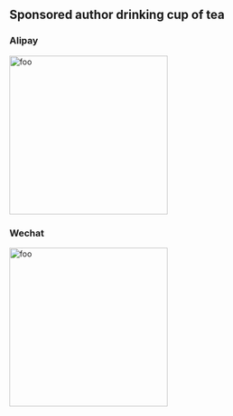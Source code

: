 ## Sponsored author drinking cup of tea

### Alipay
<img :src="$withBase('/zfbpay.jpg')" alt="foo" style="width: 280px; height: 280px">

### Wechat
<img :src="$withBase('/wxpay.jpg')" alt="foo" style="width: 280px; height: 280px">

